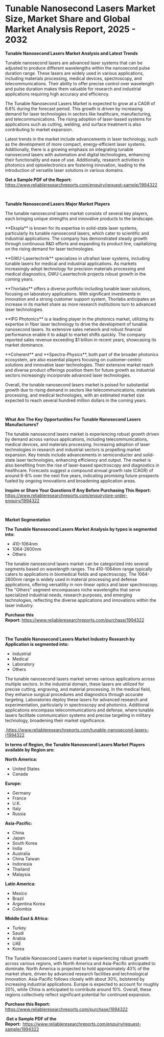 <p><h1>Tunable Nanosecond Lasers Market Size, Market Share and Global Market Analysis Report, 2025 - 2032</h1></p><p><strong>Tunable Nanosecond Lasers Market Analysis and Latest Trends</strong></p>
<p><p>Tunable nanosecond lasers are advanced laser systems that can be adjusted to produce different wavelengths within the nanosecond pulse duration range. These lasers are widely used in various applications, including materials processing, medical devices, spectroscopy, and telecommunications. Their ability to offer precise control over wavelength and pulse duration makes them valuable for research and industrial applications requiring high accuracy and efficiency.</p><p>The Tunable Nanosecond Lasers Market is expected to grow at a CAGR of 6.6% during the forecast period. This growth is driven by increasing demand for laser technologies in sectors like healthcare, manufacturing, and telecommunications. The rising adoption of laser-based systems for applications such as cutting, welding, and surface treatment is also contributing to market expansion. </p><p>Latest trends in the market include advancements in laser technology, such as the development of more compact, energy-efficient laser systems. Additionally, there is a growing emphasis on integrating tunable nanosecond lasers with automation and digital technologies, enhancing their functionality and ease of use. Additionally, research activities in photonics and optoelectronics are fostering innovation, leading to the introduction of versatile laser solutions in various domains.</p></p>
<p><strong>Get a Sample PDF of the Report:&nbsp;</strong> <a href="https://www.reliableresearchreports.com/enquiry/request-sample/1994322?utm_campaign=1720&utm_medium=2&utm_source=Github&utm_content=ia&utm_term=12042025&utm_id=tunable-nanosecond-lasers">https://www.reliableresearchreports.com/enquiry/request-sample/1994322</a></p>
<p>&nbsp;</p>
<p><strong>Tunable Nanosecond Lasers Major Market Players</strong></p>
<p><p>The tunable nanosecond lasers market consists of several key players, each bringing unique strengths and innovative products to the landscape. </p><p>**Ekspla** is known for its expertise in solid-state laser systems, particularly its tunable nanosecond lasers, which cater to scientific and industrial applications. The company has demonstrated steady growth through continuous R&D efforts and expanding its product line, capitalizing on the rising demand for laser technologies.</p><p>**GWU-Lasertechnik** specializes in ultrafast laser systems, including tunable lasers for medical and industrial applications. As markets increasingly adopt technology for precision materials processing and medical diagnostics, GWU-Lasertechnik projects robust growth in the coming years.</p><p>**Thorlabs** offers a diverse portfolio including tunable laser solutions, focusing on laboratory applications. With significant investments in innovation and a strong customer support system, Thorlabs anticipates an increase in its market share as more research institutions turn to advanced laser technologies.</p><p>**IPG Photonics** is a leading player in the photonics market, utilizing its expertise in fiber laser technology to drive the development of tunable nanosecond lasers. Its extensive sales network and robust financial performance enable it to adapt to market shifts quickly. The company reported sales revenue exceeding $1 billion in recent years, showcasing its market dominance.</p><p>**Coherent** and **Spectra-Physics**, both part of the broader photonics ecosystem, are also essential players focusing on customer-centric solutions and innovative laser technologies. Their extensive market reach and diverse product offerings position them for future growth as industrial sectors increasingly incorporate advanced laser technologies.</p><p>Overall, the tunable nanosecond lasers market is poised for substantial growth due to rising demand in sectors like telecommunications, materials processing, and medical technologies, with an estimated market size expected to reach several hundred million dollars in the coming years.</p></p>
<p>&nbsp;</p>
<p><strong>What Are The Key Opportunities For Tunable Nanosecond Lasers Manufacturers?</strong></p>
<p><p>The tunable nanosecond lasers market is experiencing robust growth driven by demand across various applications, including telecommunications, medical devices, and materials processing. Increasing adoption of laser technologies in research and industrial sectors is propelling market expansion. Key trends include advancements in semiconductor and solid-state laser technologies, enhancing efficiency and output. The market is also benefiting from the rise of laser-based spectroscopy and diagnostics in healthcare. Forecasts suggest a compound annual growth rate (CAGR) of around 6-8% over the next five years, indicating promising future prospects fueled by ongoing innovations and broadening application areas.</p></p>
<p><strong>Inquire or Share Your Questions If Any Before Purchasing This Report:</strong> <a href="https://www.reliableresearchreports.com/enquiry/pre-order-enquiry/1994322?utm_campaign=1720&utm_medium=2&utm_source=Github&utm_content=ia&utm_term=12042025&utm_id=tunable-nanosecond-lasers">https://www.reliableresearchreports.com/enquiry/pre-order-enquiry/1994322</a></p>
<p>&nbsp;</p>
<p><strong>Market Segmentation</strong></p>
<p><strong>The Tunable Nanosecond Lasers Market Analysis by types is segmented into:</strong></p>
<p><ul><li>410-1064nm</li><li>1064-2600nm</li><li>Others</li></ul></p>
<p><p>The tunable nanosecond lasers market can be categorized into several segments based on wavelength ranges. The 410-1064nm range typically caters to applications in biomedical fields and spectroscopy. The 1064-2600nm range is widely used in material processing and defense applications, offering versatility in non-linear optics and laser spectroscopy. The "Others" segment encompasses niche wavelengths that serve specialized industrial needs, research purposes, and emerging technologies, reflecting the diverse applications and innovations within the laser industry.</p></p>
<p><strong>Purchase this Report:&nbsp;</strong><a href="https://www.reliableresearchreports.com/purchase/1994322?utm_campaign=1720&utm_medium=2&utm_source=Github&utm_content=ia&utm_term=12042025&utm_id=tunable-nanosecond-lasers">https://www.reliableresearchreports.com/purchase/1994322</a></p>
<p>&nbsp;</p>
<p><strong>The Tunable Nanosecond Lasers Market Industry Research by Application is segmented into:</strong></p>
<p><ul><li>Industrial</li><li>Medical</li><li>Laboratory</li><li>Others</li></ul></p>
<p><p>The tunable nanosecond lasers market serves various applications across multiple sectors. In the industrial domain, these lasers are utilized for precise cutting, engraving, and material processing. In the medical field, they enhance surgical procedures and diagnostics through accurate targeting. Laboratories deploy these lasers for advanced research and experimentation, particularly in spectroscopy and photonics. Additional applications encompass telecommunications and defense, where tunable lasers facilitate communication systems and precise targeting in military technology, broadening their market significance.</p></p>
<p><a href="https://www.reliableresearchreports.com/tunable-nanosecond-lasers-r1994322?utm_campaign=1720&utm_medium=2&utm_source=Github&utm_content=ia&utm_term=12042025&utm_id=tunable-nanosecond-lasers">&nbsp;https://www.reliableresearchreports.com/tunable-nanosecond-lasers-r1994322</a></p>
<p><strong>In terms of Region, the Tunable Nanosecond Lasers Market Players available by Region are:</strong></p>
<p>
    <p> <strong> North America: </strong>
        <ul>
            <li>United States</li>
            <li>Canada</li>
        </ul>
        </p> 
    <p> <strong> Europe: </strong>
        <ul>
            <li>Germany</li>
            <li>France</li>
            <li>U.K.</li>
            <li>Italy</li>
            <li>Russia</li>
        </ul>
        </p> 
    <p> <strong> Asia-Pacific: </strong>
        <ul>
            <li>China</li>
            <li>Japan</li>
            <li>South Korea</li>
            <li>India</li>
            <li>Australia</li>
            <li>China Taiwan</li>
            <li>Indonesia</li>
            <li>Thailand</li>
            <li>Malaysia</li>
        </ul>
        </p> 
    <p> <strong> Latin America: </strong>
        <ul>
            <li>Mexico</li>
            <li>Brazil</li>
            <li>Argentina Korea</li>
            <li>Colombia</li>
        </ul>
        </p> 
    <p> <strong> Middle East & Africa: </strong>
        <ul>
            <li>Turkey</li>
            <li>Saudi</li>
            <li>Arabia</li>
            <li>UAE</li>
            <li>Korea</li>
        </ul>
    </p>
    </p>
<p><p>The Tunable Nanosecond Lasers market is experiencing robust growth across various regions, with North America and Asia-Pacific anticipated to dominate. North America is projected to hold approximately 40% of the market share, driven by advanced research facilities and technological innovation. Asia-Pacific follows closely with about 30%, bolstered by increasing industrial applications. Europe is expected to account for roughly 20%, while China is anticipated to contribute around 10%. Overall, these regions collectively reflect significant potential for continued expansion.</p></p>
<p><strong>Purchase this Report: </strong><a href="https://www.reliableresearchreports.com/purchase/1994322?utm_campaign=1720&utm_medium=2&utm_source=Github&utm_content=ia&utm_term=12042025&utm_id=tunable-nanosecond-lasers">https://www.reliableresearchreports.com/purchase/1994322</a></p>
<p>&nbsp;<strong>Get a Sample PDF of the Report:&nbsp;&nbsp;</strong><a href="https://www.reliableresearchreports.com/enquiry/request-sample/1994322?utm_campaign=1720&utm_medium=2&utm_source=Github&utm_content=ia&utm_term=12042025&utm_id=tunable-nanosecond-lasers">https://www.reliableresearchreports.com/enquiry/request-sample/1994322</a></p>
<p><strong></strong></p>
<p><p></p><p></p><p></p></p>